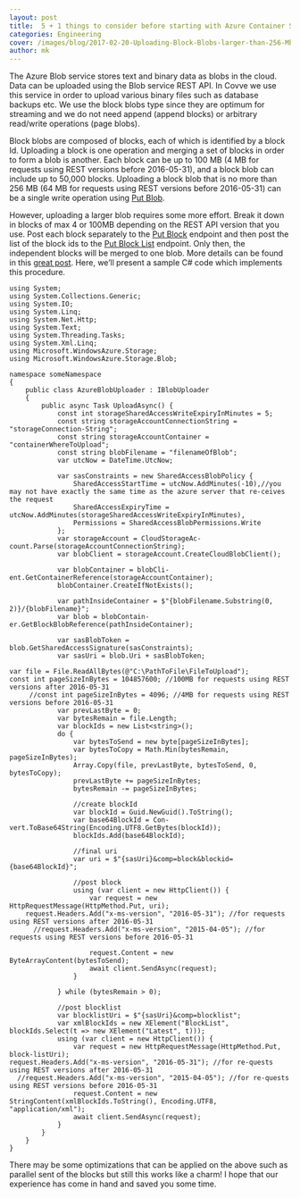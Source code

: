 ```yaml
---
layout: post
title:  5 + 1 things to consider before starting with Azure Container Service
categories: Engineering
cover: /images/blog/2017-02-20-Uploading-Block-Blobs-larger-than-256-Mb-in-Azure/blob.png
author: mk
---
```

The Azure Blob service stores text and binary data as blobs in the cloud. Data can be uploaded using the Blob service REST API. In Covve we use this service in order to upload various binary files such as database backups etc. We use the block blobs type since they are optimum for streaming and we do not need append (append blocks) or arbitrary read/write operations (page blobs).
<!--more-->

Block blobs are composed of blocks, each of which is identified by a block Id. Uploading a block is one operation and merging a set of blocks in order to form a blob is another. Each block can be up to 100 MB (4 MB for requests using REST versions before 2016-05-31), and a block blob can include up to 50,000 blocks. Uploading a block blob that is no more than 256 MB (64 MB for requests using REST versions before 2016-05-31) can be a single write operation using [Put Blob][Put Blob].

However, uploading a larger blob requires some more effort. Break it down in blocks of max 4 or 100MB depending on the REST API version that you use. Post each block separately to the [Put Block][Put Block] endpoint  and then post the list of the block ids to the [Put Block List][Put Block List] endpoint. Only then, the independent blocks will be merged to one blob. More details can be found in this [great post][great post]. Here, we’ll present a sample C# code which implements this procedure.

~~~
using System;
using System.Collections.Generic;
using System.IO;
using System.Linq;
using System.Net.Http;
using System.Text;
using System.Threading.Tasks;
using System.Xml.Linq;
using Microsoft.WindowsAzure.Storage;
using Microsoft.WindowsAzure.Storage.Blob;

namespace someNamespace
{
    public class AzureBlobUploader : IBlobUploader
    {
        public async Task UploadAsync() {
            const int storageSharedAccessWriteExpiryInMinutes = 5;
            const string storageAccountConnectionString = "storageConnection-String";
            const string storageAccountContainer = "containerWhereToUpload";
            const string blobFilename = "filenameOfBlob";
            var utcNow = DateTime.UtcNow;

            var sasConstraints = new SharedAccessBlobPolicy {
                SharedAccessStartTime = utcNow.AddMinutes(-10),//you may not have exactly the same time as the azure server that re-ceives the request 
                SharedAccessExpiryTime = utcNow.AddMinutes(storageSharedAccessWriteExpiryInMinutes),
                Permissions = SharedAccessBlobPermissions.Write
            };
            var storageAccount = CloudStorageAc-count.Parse(storageAccountConnectionString);
            var blobClient = storageAccount.CreateCloudBlobClient();

            var blobContainer = blobCli-ent.GetContainerReference(storageAccountContainer);
            blobContainer.CreateIfNotExists();

            var pathInsideContainer = $"{blobFilename.Substring(0, 2)}/{blobFilename}";
            var blob = blobContain-er.GetBlockBlobReference(pathInsideContainer);

            var sasBlobToken = blob.GetSharedAccessSignature(sasConstraints);
            var sasUri = blob.Uri + sasBlobToken;

var file = File.ReadAllBytes(@"C:\PathToFile\FileToUpload");         const int pageSizeInBytes = 104857600; //100MB for requests using REST versions after 2016-05-31
     //const int pageSizeInBytes = 4096; //4MB for requests using REST versions before 2016-05-31
            var prevLastByte = 0;
            var bytesRemain = file.Length;
            var blockIds = new List<string>();
            do {
                var bytesToSend = new byte[pageSizeInBytes];
                var bytesToCopy = Math.Min(bytesRemain, pageSizeInBytes);
                Array.Copy(file, prevLastByte, bytesToSend, 0, bytesToCopy);
                prevLastByte += pageSizeInBytes;
                bytesRemain -= pageSizeInBytes;

                //create blockId
                var blockId = Guid.NewGuid().ToString();
                var base64BlockId = Con-vert.ToBase64String(Encoding.UTF8.GetBytes(blockId));
                blockIds.Add(base64BlockId);

                //final uri
                var uri = $"{sasUri}&comp=block&blockid={base64BlockId}";

                //post block
                using (var client = new HttpClient()) {
                    var request = new HttpRequestMessage(HttpMethod.Put, uri);
    request.Headers.Add("x-ms-version", "2016-05-31"); //for requests using REST versions after 2016-05-31
      //request.Headers.Add("x-ms-version", "2015-04-05"); //for requests using REST versions before 2016-05-31

                    request.Content = new ByteArrayContent(bytesToSend);
                    await client.SendAsync(request);
                }

            } while (bytesRemain > 0);

            //post blocklist
            var blocklistUri = $"{sasUri}&comp=blocklist";
            var xmlBlockIds = new XElement("BlockList", blockIds.Select(t => new XElement("Latest", t)));
            using (var client = new HttpClient()) {
                var request = new HttpRequestMessage(HttpMethod.Put, block-listUri);
request.Headers.Add("x-ms-version", "2016-05-31"); //for re-quests using REST versions after 2016-05-31
  //request.Headers.Add("x-ms-version", "2015-04-05"); //for re-quests using REST versions before 2016-05-31
                request.Content = new StringContent(xmlBlockIds.ToString(), Encoding.UTF8, "application/xml");
                await client.SendAsync(request);
            }
        }
    }
}
~~~

There may be some optimizations that can be applied on the above such as parallel sent of the blocks but still this works like a charm! I hope that our experience has come in hand and saved you some time.

[Put Blob]: https://docs.microsoft.com/en-us/rest/api/storageservices/fileservices/put-blob
[Put Block]: https://docs.microsoft.com/en-us/rest/api/storageservices/fileservices/put-block
[Put Block List]: https://docs.microsoft.com/en-us/rest/api/storageservices/fileservices/put-block-list
[great post]: https://docs.microsoft.com/en-us/rest/api/storageservices/fileservices/Understanding-Block-Blobs--Append-Blobs--and-Page-Blobs?redirectedfrom=MSDN